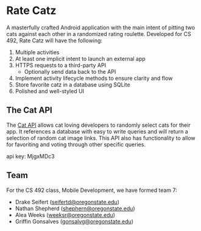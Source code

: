 # Rate Catz

A masterfully crafted Android application with the main intent of pitting two cats against each other in a randomized rating roulette.
Developed for CS 492, Rate Catz will have the following:

1. Multiple activities
2. At least one implicit intent to launch an external app
3. HTTPS requests to a third-party API 
	* Optionally send data back to the API
4. Implement activity lifecycle methods to ensure clarity and flow
5. Store favorite catz in a database using SQLite
6. Polished and well-styled UI


## The Cat API 

The [Cat API](http://thecatapi.com/ "The Cat API") allows cat loving developers to randomly select cats for their app.
It references a database with easy to write queries and will return a selection of random cat image links.
This API also has functionality to allow for favoriting and voting through other specific queries.

api key: MjgxMDc3

## Team

For the CS 492 class, Mobile Development, we have formed team 7:

* Drake Seifert (seifertd@oregonstate.edu)
* Nathan Shepherd (shephern@oregonstate.edu)
* Alea Weeks (weeksr@oregonstate.edu)
* Griffin Gonsalves (gonsalvg@oregonstate.edu)
